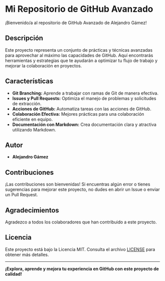 # Mi Repositorio de GitHub Avanzado

¡Bienvenido/a al repositorio de GitHub Avanzado de Alejandro Gámez!

## Descripción

Este proyecto representa un conjunto de prácticas y técnicas avanzadas para aprovechar al máximo las capacidades de GitHub. Aquí encontrarás herramientas y estrategias que te ayudarán a optimizar tu flujo de trabajo y mejorar la colaboración en proyectos.

## Características

- **Git Branching:** Aprende a trabajar con ramas de Git de manera efectiva.
- **Issues y Pull Requests:** Optimiza el manejo de problemas y solicitudes de extracción.
- **Acciones de GitHub:** Automatiza tareas con las acciones de GitHub.
- **Colaboración Efectiva:** Mejores prácticas para una colaboración eficiente en equipo.
- **Documentación con Markdown:** Crea documentación clara y atractiva utilizando Markdown.

## Autor

- **Alejandro Gámez**

## Contribuciones

¡Las contribuciones son bienvenidas! Si encuentras algún error o tienes sugerencias para mejorar este proyecto, no dudes en abrir un Issue o enviar un Pull Request.

## Agradecimientos

Agradezco a todos los colaboradores que han contribuido a este proyecto.

## Licencia

Este proyecto está bajo la Licencia MIT. Consulta el archivo [LICENSE](LICENSE) para obtener más detalles.

---

**¡Explora, aprende y mejora tu experiencia en GitHub con este proyecto de calidad!**
